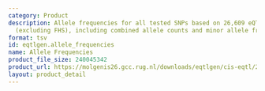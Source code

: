 ```yaml
---
category: Product
description: Allele frequencies for all tested SNPs based on 26,609 eQTLGen samples
  (excluding FHS), including combined allele counts and minor allele frequencies.
format: tsv
id: eqtlgen.allele_frequencies
name: Allele Frequencies
product_file_size: 240045342
product_url: https://molgenis26.gcc.rug.nl/downloads/eqtlgen/cis-eqtl/2018-07-18_SNP_AF_for_AlleleB_combined_allele_counts_and_MAF_pos_added.txt.gz
layout: product_detail
---
```

